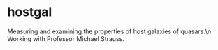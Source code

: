 # hostgal

Measuring and examining the properties of host galaxies of quasars.\n
Working with Professor Michael Strauss.
